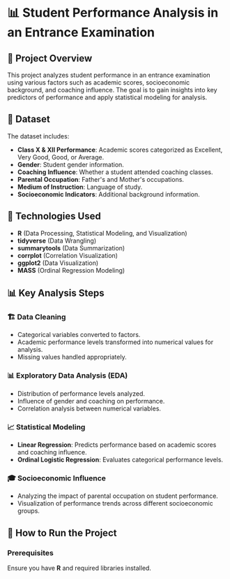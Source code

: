 # 📊 Student Performance Analysis in an Entrance Examination

## 📌 Project Overview
This project analyzes student performance in an entrance examination using various factors such as academic scores, socioeconomic background, and coaching influence. The goal is to gain insights into key predictors of performance and apply statistical modeling for analysis.

## 📂 Dataset
The dataset includes:
- **Class X & XII Performance**: Academic scores categorized as Excellent, Very Good, Good, or Average.
- **Gender**: Student gender information.
- **Coaching Influence**: Whether a student attended coaching classes.
- **Parental Occupation**: Father's and Mother's occupations.
- **Medium of Instruction**: Language of study.
- **Socioeconomic Indicators**: Additional background information.

## 🔧 Technologies Used
- **R** (Data Processing, Statistical Modeling, and Visualization)
- **tidyverse** (Data Wrangling)
- **summarytools** (Data Summarization)
- **corrplot** (Correlation Visualization)
- **ggplot2** (Data Visualization)
- **MASS** (Ordinal Regression Modeling)

## 📊 Key Analysis Steps
### 🏗 Data Cleaning
- Categorical variables converted to factors.
- Academic performance levels transformed into numerical values for analysis.
- Missing values handled appropriately.

### 📊 Exploratory Data Analysis (EDA)
- Distribution of performance levels analyzed.
- Influence of gender and coaching on performance.
- Correlation analysis between numerical variables.

### 📈 Statistical Modeling
- **Linear Regression**: Predicts performance based on academic scores and coaching influence.
- **Ordinal Logistic Regression**: Evaluates categorical performance levels.

### 🎓 Socioeconomic Influence
- Analyzing the impact of parental occupation on student performance.
- Visualization of performance trends across different socioeconomic groups.

## 🚀 How to Run the Project
### Prerequisites
Ensure you have **R** and required libraries installed.
